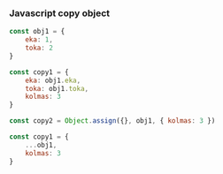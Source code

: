 ### Javascript copy object

```js
const obj1 = {
    eka: 1,
    toka: 2
}
```
```js
const copy1 = {
    eka: obj1.eka,
    toka: obj1.toka,
    kolmas: 3
}
```
```js
const copy2 = Object.assign({}, obj1, { kolmas: 3 })
```
```js
const copy1 = {
    ...obj1,
    kolmas: 3
}
```
